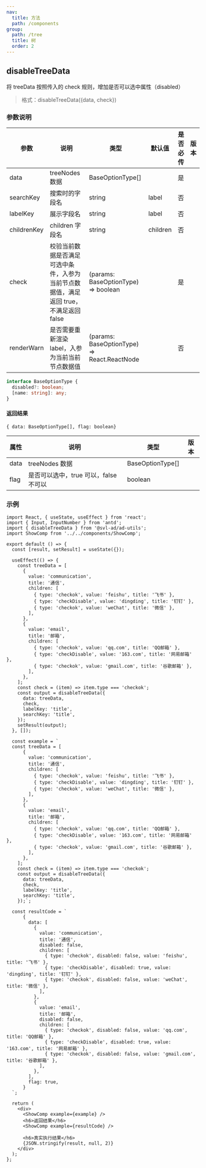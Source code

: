 ```yaml
---
nav:
  title: 方法
  path: /components
group:
  path: /tree
  title: 树
  order: 2
---
```


## disableTreeData

将 treeData 按照传入的 check 规则，增加是否可以选中属性（disabled）

> 格式：disableTreeData({data, check})

### 参数说明

| 参数 | 说明 | 类型 | 默认值 | 是否必传 | 版本 |
| --- | --- | --- | --- | --- | --- |
| data | treeNodes 数据 | BaseOptionType[] |  | 是 |  |
| searchKey | 搜索时的字段名 | string | label | 否 |  |
| labelKey | 展示字段名 | string | label | 否 |  |
| childrenKey | children 字段名 | string | children | 否 |  |
| check | 校验当前数据是否满足可选中条件，入参为当前节点数据值，满足返回 true，不满足返回 false | (params: BaseOptionType) => boolean |  | 是 |  |
| renderWarn | 是否需要重新渲染 label，入参为当前当前节点数据值 | (params: BaseOptionType) => React.ReactNode |  | 否 |  |

```ts
interface BaseOptionType {
  disabled?: boolean;
  [name: string]: any;
}
```

#### 返回结果

```
{ data: BaseOptionType[], flag: boolean}
```

| 属性 | 说明                                  | 类型             | 版本 |
| ---- | ------------------------------------- | ---------------- | ---- |
| data | treeNodes 数据                        | BaseOptionType[] |      |
| flag | 是否可以选中，true 可以，false 不可以 | boolean          |      |

### 示例

```tsx
import React, { useState, useEffect } from 'react';
import { Input, InputNumber } from 'antd';
import { disableTreeData } from '@svl-ad/ad-utils';
import ShowComp from '../../components/ShowComp';

export default () => {
  const [result, setResult] = useState({});

  useEffect(() => {
    const treeData = [
      {
        value: 'communication',
        title: '通信',
        children: [
          { type: 'checkok', value: 'feishu', title: '飞书' },
          { type: 'checkDisable', value: 'dingding', title: '钉钉' },
          { type: 'checkok', value: 'weChat', title: '微信' },
        ],
      },
      {
        value: 'email',
        title: '邮箱',
        children: [
          { type: 'checkok', value: 'qq.com', title: 'QQ邮箱' },
          { type: 'checkDisable', value: '163.com', title: '网易邮箱' },
          { type: 'checkok', value: 'gmail.com', title: '谷歌邮箱' },
        ],
      },
    ];
    const check = (item) => item.type === 'checkok';
    const output = disableTreeData({
      data: treeData,
      check,
      labelKey: 'title',
      searchKey: 'title',
    });
    setResult(output);
  }, []);

  const example = `
  const treeData = [
      {
        value: 'communication',
        title: '通信',
        children: [
          { type: 'checkok', value: 'feishu', title: '飞书' },
          { type: 'checkDisable', value: 'dingding', title: '钉钉' },
          { type: 'checkok', value: 'weChat', title: '微信' },
        ],
      },
      {
        value: 'email',
        title: '邮箱',
        children: [
          { type: 'checkok', value: 'qq.com', title: 'QQ邮箱' },
          { type: 'checkDisable', value: '163.com', title: '网易邮箱' },
          { type: 'checkok', value: 'gmail.com', title: '谷歌邮箱' },
        ],
      },
    ];
    const check = (item) => item.type === 'checkok';
    const output = disableTreeData({
      data: treeData,
      check,
      labelKey: 'title',
      searchKey: 'title',
    });`;

  const resultCode = `
      {
        data: [
          {
            value: 'communication',
            title: '通信',
            disabled: false,
            children: [
              { type: 'checkok', disabled: false, value: 'feishu', title: '飞书' },
              { type: 'checkDisable', disabled: true, value: 'dingding', title: '钉钉' },
              { type: 'checkok', disabled: false, value: 'weChat', title: '微信' },
            ],
          },
          {
            value: 'email',
            title: '邮箱',
            disabled: false,
            children: [
              { type: 'checkok', disabled: false, value: 'qq.com', title: 'QQ邮箱' },
              { type: 'checkDisable', disabled: true, value: '163.com', title: '网易邮箱' },
              { type: 'checkok', disabled: false, value: 'gmail.com', title: '谷歌邮箱' },
            ],
          },
        ],
        flag: true,
      }
  `;

  return (
    <div>
      <ShowComp example={example} />
      <h6>返回结果</h6>
      <ShowComp example={resultCode} />

      <h6>真实执行结果</h6>
      {JSON.stringify(result, null, 2)}
    </div>
  );
};
```

